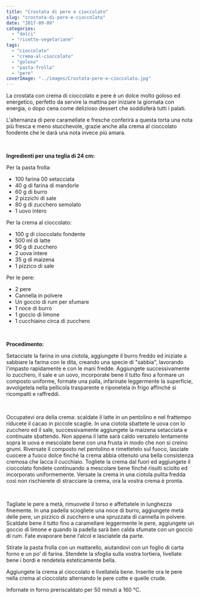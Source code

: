 ```yaml
---
title: "Crostata di pere e cioccolato"
slug: "crostata-di-pere-e-cioccolato"
date: "2017-09-09"
categories: 
  - "dolci"
  - "ricette-vegetariane"
tags: 
  - "cioccolato"
  - "crema-al-cioccolato"
  - "goloso"
  - "pasta-frolla"
  - "pere"
coverImage: "../images/Crostata-pere-e-cioccolato.jpg"
---
```


La crostata con crema di cioccolato e pere è un dolce molto goloso ed energetico, perfetto da servire la mattina per iniziare la giornata con energia, o dopo cena come delizioso dessert che soddisferà tutti i palati.

L'alternanza di pere caramellate e fresche conferirà a questa torta una nota più fresca e meno stucchevole, grazie anche alla crema al cioccolato fondente che le darà una nota invece più amara.

 

**Ingredienti per una teglia di 24 cm:**

Per la pasta frolla:

- 100 farina 00 setacciata
- 40 g di farina di mandorle
- 60 g di burro
- 2 pizzichi di sale
- 80 g di zucchero semolato
- 1 uovo intero

Per la crema al cioccolato:

- 100 g di cioccolato fondente
- 500 ml di latte
- 90 g di zucchero
- 2 uova intere
- 35 g di maizena
- 1 pizzico di sale

Per le pere:

- 2 pere
- Cannella in polvere
- Un goccio di rum per sfumare
- 1 noce di burro
- 1 goccio di limone
- 1 cucchiaino circa di zucchero

 

**Procedimento:**

Setacciate la farina in una ciotola, aggiungete il burro freddo ed iniziate a sabbiare la farina con le dita, creando una specie di "sabbia", lavorando l'impasto rapidamente e con le mani fredde. Aggiungete successivamente lo zucchero, il sale e un uovo, incorporate bene il tutto fino a formare un composto uniforme, formate una palla, infarinate leggermente la superficie, avvolgetela nella pellicola trasparente e riponetela in frigo affinché si ricompatti e raffreddi.

 

Occupatevi ora della crema: scaldate il latte in un pentolino e nel frattempo riducete il cacao in piccole scaglie. In una ciotola sbattete le uova con lo zucchero ed il sale, successivamente aggiungete la maizena setacciata e continuate sbattendo. Non appena il latte sarà caldo versatelo lentamente sopra le uova e mescolate bene con una frusta in modo che non si creino grumi. Riversate il composto nel pentolino e rimettetelo sul fuoco, lasciate cuocere a fuoco dolce finché la crema abbia ottenuto una bella consistenza cremosa che lacca il cucchiaio. Togliete la crema dal fuori ed aggiungete il cioccolato fondete continuando a mescolare bene finché risulti sciolto ed incorporato uniformemente. Versate la crema in una ciotola pulita fredda così non rischierete di stracciare la crema, ora la vostra crema è pronta.

 

Tagliate le pere a metà, rimuovete il torso e affettatele in lunghezza finemente. In una padella sciogliete una noce di burro, aggiungete metà delle pere, un pizzico di zucchero e una spruzzata di cannella in polvere. Scaldate bene il tutto fino a caramellare leggermente le pere, aggiungete un goccio di limone e quando la padella sarà ben calda sfumate con un goccio di rum. Fate evaporare bene l’alcol e lasciatele da parte.

Stirate la pasta frolla con un mattarello, aiutandovi con un foglio di carta forno e un po’ di farina. Stendete la sfoglia sulla vostra tortiera, livellate bene i bordi e rendetela esteticamente bella.

Aggiungete la crema al cioccolato e livellatela bene. Inserite ora le pere nella crema al cioccolato alternando le pere cotte e quelle crude.

Infornate in forno preriscaldato per 50 minuti a 160 °C.

